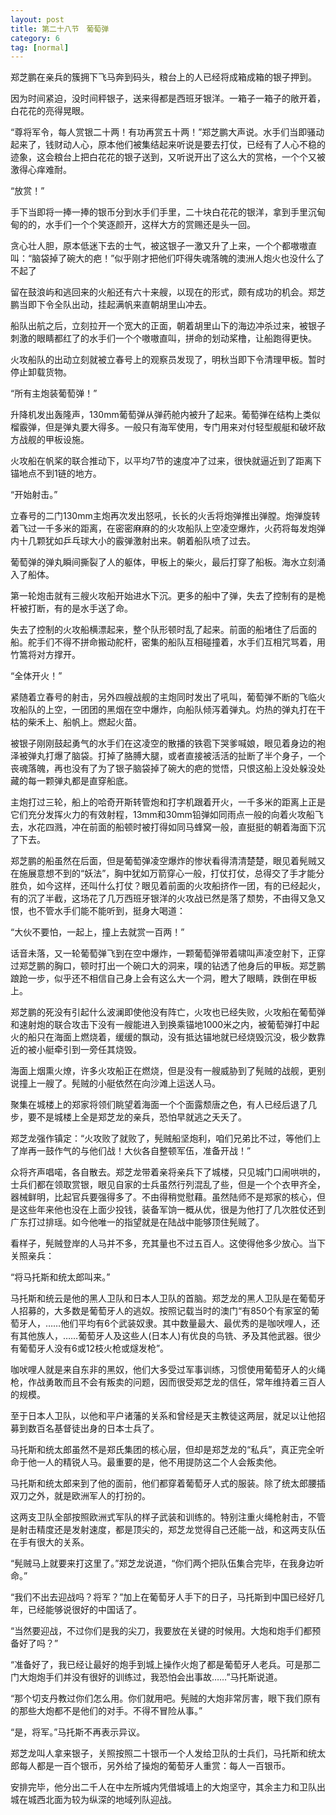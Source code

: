 ```yaml
---
layout: post
title: 第二十八节　葡萄弹
category: 6
tag: [normal]
---
```


郑芝鹏在亲兵的簇拥下飞马奔到码头，粮台上的人已经将成箱成箱的银子押到。

因为时间紧迫，没时间秤银子，送来得都是西班牙银洋。一箱子一箱子的敞开着，白花花的亮得晃眼。

“尊将军令，每人赏银二十两！有功再赏五十两！”郑芝鹏大声说。水手们当即骚动起来了，钱财动人心，原本他们被集结起来听说是要去打仗，已经有了人心不稳的迹象，这会粮台上把白花花的银子送到，又听说开出了这么大的赏格，一个个又被激得心痒难耐。

“放赏！”

手下当即将一捧一捧的银币分到水手们手里，二十块白花花的银洋，拿到手里沉甸甸的的，水手们一个个笑逐颜开，这样大方的赏赐还是头一回。

贪心壮人胆，原本低迷下去的士气，被这银子一激又升了上来，一个个都嗷嗷直叫：“脑袋掉了碗大的疤！”似乎刚才把他们吓得失魂落魄的澳洲人炮火也没什么了不起了

留在鼓浪屿和逃回来的火船还有六十来艘，以现在的形式，颇有成功的机会。郑芝鹏当即下令全队出动，挂起满帆来直朝胡里山冲去。

船队出航之后，立刻拉开一个宽大的正面，朝着胡里山下的海边冲杀过来，被银子刺激的眼睛都红了的水手们一个个嗷嗷直叫，拼命的划动桨橹，让船跑得更快。

火攻船队的出动立刻就被立春号上的观察员发现了，明秋当即下令清理甲板。暂时停止卸载货物。

“所有主炮装葡萄弹！”

升降机发出轰隆声，130mm葡萄弹从弹药舱内被升了起来。葡萄弹在结构上类似榴霰弹，但是弹丸要大得多。一般只有海军使用，专门用来对付轻型舰艇和破坏敌方战舰的甲板设施。

火攻船在帆桨的联合推动下，以平均7节的速度冲了过来，很快就逼近到了距离下锚地点不到1链的地方。

“开始射击。”

立春号的二门130mm主炮再次发出怒吼，长长的火舌将炮弹推出弹膛。炮弹旋转着飞过一千多米的距离，在密密麻麻的的火攻船队上空凌空爆炸，火药将每发炮弹内十几颗犹如乒乓球大小的霰弹激射出来。朝着船队喷了过去。

葡萄弹的弹丸瞬间撕裂了人的躯体，甲板上的柴火，最后打穿了船板。海水立刻涌入了船体。

第一轮炮击就有三艘火攻船开始进水下沉。更多的船中了弹，失去了控制有的是桅杆被打断，有的是水手送了命。

失去了控制的火攻船横漂起来，整个队形顿时乱了起来。前面的船堵住了后面的船。舵手们不得不拼命搬动舵杆，密集的船队互相碰撞着，水手们互相咒骂着，用竹篙将对方撑开。

“全体开火！”

紧随着立春号的射击，另外四艘战舰的主炮同时发出了吼叫，葡萄弹不断的飞临火攻船队的上空，一团团的黑烟在空中爆炸，向船队倾泻着弹丸。灼热的弹丸打在干枯的柴禾上、船帆上。燃起火苗。

被银子刚刚鼓起勇气的水手们在这凌空的散播的铁雹下哭爹喊娘，眼见着身边的袍泽被弹丸打爆了脑袋。打掉了胳膊大腿，或者直接被活活的扯断了半个身子，一个丧魂落魄，再也没有了为了银子脑袋掉了碗大的疤的觉悟，只恨这船上没处躲没处藏的每一颗弹丸都是直穿船底。

主炮打过三轮，船上的哈奇开斯转管炮和打字机跟着开火，一千多米的距离上正是它们充分发挥火力的有效射程，13mm和30mm铅弹如同雨点一般的向着火攻船飞去，水花四溅，冲在前面的船顿时被打得如同马蜂窝一般，直挺挺的朝着海面下沉了下去。

郑芝鹏的船虽然在后面，但是葡萄弹凌空爆炸的惨状看得清清楚楚，眼见着髡贼又在施展意想不到的“妖法”，胸中犹如万箭穿心一般，打仗打仗，总得交了手才能分胜负，如今这样，还叫什么打仗？眼见着前面的火攻船挤作一团，有的已经起火，有的沉了半截，这场花了几万西班牙银洋的火攻战已然是落了颓势，不由得又急又恨，也不管水手们能不能听到，挺身大喝道：

“大伙不要怕，一起上，撞上去就赏一百两！”

话音未落，又一轮葡萄弹飞到在空中爆炸，一颗葡萄弹带着啸叫声凌空射下，正穿过郑芝鹏的胸口，顿时打出一个碗口大的洞来，噗的钻透了他身后的甲板。郑芝鹏踉跄一步，似乎还不相信自己身上会有这么大一个洞，瞪大了眼睛，跌倒在甲板上。

郑芝鹏的死没有引起什么波澜即使他没有阵亡，火攻也已经失败，火攻船在葡萄弹和速射炮的联合攻击下没有一艘能进入到换乘锚地1000米之内，被葡萄弹打中起火的船只在海面上燃烧着，缓缓的飘动，没有抵达锚地就已经烧毁沉没，极少数靠近的被小艇牵引到一旁任其烧毁。

海面上烟熏火燎，许多火攻船正在燃烧，但是没有一艘威胁到了髡贼的战舰，更别说撞上一艘了。髡贼的小艇依然在向沙滩上运送人马。

聚集在城楼上的郑家将领们眺望着海面一个个面露颓唐之色，有人已经后退了几步，要不是城楼上全是郑芝龙的亲兵，恐怕早就逃之夭夭了。

郑芝龙强作镇定：“火攻败了就败了，髡贼船坚炮利，咱们兄弟比不过，等他们上了岸再一鼓作气的与他们战！大伙各自整顿军伍，准备开战！”

众将齐声唱喏，各自散去。郑芝龙带着亲将亲兵下了城楼，只见城门口闹哄哄的，士兵们都在领取赏银，眼见自家的士兵虽然行列混乱了些，但是一个个衣甲齐全，器械鲜明，比起官兵要强得多了。不由得稍觉慰藉。虽然陆师不是郑家的核心，但是这些年来他也没在上面少投钱，装备军饷一概从优，很是为他打了几次胜仗还到广东打过排瑶。如今他唯一的指望就是在陆战中能够顶住髡贼了。

看样子，髡贼登岸的人马并不多，充其量也不过五百人。这使得他多少放心。当下关照亲兵：

“将马托斯和统太郎叫来。”

马托斯和统云是他的黑人卫队和日本人卫队的首脑。郑芝龙的黑人卫队是在葡萄牙人招募的，大多数是葡萄牙人的逃奴。按照记载当时的澳门“有850个有家室的葡萄牙人，……他们平均有6个武装奴隶。其中数量最大、最优秀的是咖吠哩人，还有其他族人，……葡萄牙人及这些人(日本人)有优良的鸟铣、矛及其他武器。很少有葡萄牙人没有6或12枝火枪或燧发枪”。

咖吠哩人就是来自东非的黑奴，他们大多受过军事训练，习惯使用葡萄牙人的火绳枪，作战勇敢而且不会有叛卖的问题，因而很受郑芝龙的信任，常年维持着三百人的规模。

至于日本人卫队，以他和平户诸藩的关系和曾经是天主教徒这两层，就足以让他招募到数百名基督徒出身的日本士兵了。

马托斯和统太郎虽然不是郑氏集团的核心层，但却是郑芝龙的“私兵”，真正完全听命于他一人的精锐人马。最重要的是，他不用提防这二个人会叛卖他。

马托斯和统太郎来到了他的面前，他们都穿着葡萄牙人式的服装。除了统太郎腰插双刀之外，就是欧洲军人的打扮的。

这两支卫队全部按照欧洲式军队的样子武装和训练的。特别注重火绳枪射击，不管是射击精度还是发射速度，都是顶尖的，郑芝龙觉得自己还能一战，和这两支队伍在手有很大的关系。

“髡贼马上就要来打这里了。”郑芝龙说道，“你们两个把队伍集合完毕，在我身边听命。”

“我们不出去迎战吗？将军？”加上在葡萄牙人手下的日子，马托斯到中国已经好几年，已经能够说很好的中国话了。

“当然要迎战，不过你们是我的尖刀，我要放在关键的时候用。大炮和炮手们都预备好了吗？”

“准备好了，我已经让最好的炮手到城上操作火炮了都是葡萄牙人老兵。可是那二门大炮炮手们并没有很好的训练过，我恐怕会出事故……”马托斯说道。

“那个切支丹教过你们怎么用。你们就用吧。髡贼的大炮非常厉害，眼下我们原有的那些大炮都不是他们的对手。不得不冒险从事。”

“是，将军。”马托斯不再表示异议。

郑芝龙叫人拿来银子，关照按照二十银币一个人发给卫队的士兵们，马托斯和统太郎每人都是一百个银币，另外给了操炮的葡萄牙人重赏：每人一百银币。

安排完毕，他分出二千人在中左所城内凭借城墙上的大炮坚守，其余主力和卫队出城在城西北面为较为纵深的地域列队迎战。